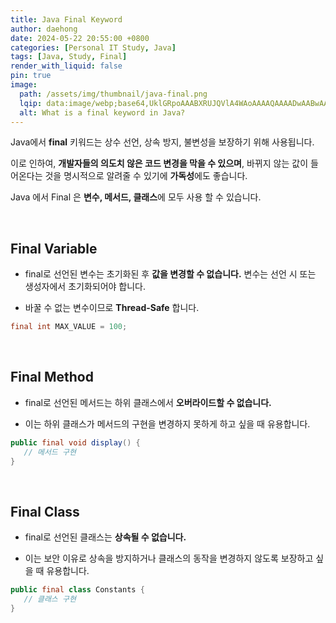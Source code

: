 ```yaml
---
title: Java Final Keyword
author: daehong
date: 2024-05-22 20:55:00 +0800
categories: [Personal IT Study, Java]
tags: [Java, Study, Final]
render_with_liquid: false
pin: true
image:
  path: /assets/img/thumbnail/java-final.png
  lqip: data:image/webp;base64,UklGRpoAAABXRUJQVlA4WAoAAAAQAAAADwAABwAAQUxQSDIAAAARL0AmbZurmr57yyIiqE8oiG0bejIYEQTgqiDA9vqnsUSI6H+oAERp2HZ65qP/VIAWAFZQOCBCAAAA8AEAnQEqEAAIAAVAfCWkAALp8sF8rgRgAP7o9FDvMCkMde9PK7euH5M1m6VWoDXf2FkP3BqV0ZYbO6NA/VFIAAAA
  alt: What is a final keyword in Java?
---
```


Java에서 **final** 키워드는 상수 선언, 상속 방지, 불변성을 보장하기 위해 사용됩니다.

이로 인하여, **개발자들의 의도치 않은 코드 변경을 막을 수 있으며**, 바뀌지 않는 값이 들어온다는 것을 명시적으로 알려줄 수 있기에 **가독성**에도 좋습니다.

Java 에서 Final 은 **변수, 메서드, 클래스**에 모두 사용 할 수 있습니다.

<br>

## Final Variable

 - final로 선언된 변수는 초기화된 후 **값을 변경할 수 없습니다.** 변수는 선언 시 또는 생성자에서 초기화되어야 합니다.

 - 바꿀 수 없는 변수이므로 **Thread-Safe** 합니다.
 
 ```java
 final int MAX_VALUE = 100;
 ```

<br>
 
## Final Method

 - final로 선언된 메서드는 하위 클래스에서 **오버라이드할 수 없습니다.**
 
 - 이는 하위 클래스가 메서드의 구현을 변경하지 못하게 하고 싶을 때 유용합니다.
 
 ```java
 public final void display() {
    // 메서드 구현
 }
 ```

<br>

## Final Class

 - final로 선언된 클래스는 **상속될 수 없습니다.**
 
 -  이는 보안 이유로 상속을 방지하거나 클래스의 동작을 변경하지 않도록 보장하고 싶을 때 유용합니다.
 
 ```java
 public final class Constants {
    // 클래스 구현
 }
 ```

